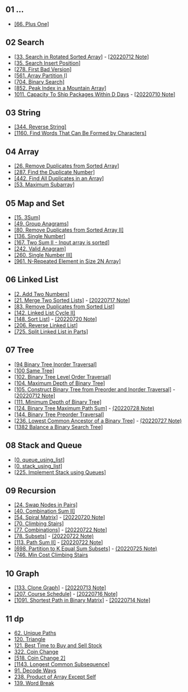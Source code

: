 ## 01 ...
* [[66. Plus One]](./01_preview/66.%20Plus%20One/index.py)

## 02 Search
* [[33. Search in Rotated Sorted Array]](./02_search/33.%20Search%20in%20Rotated%20Sorted%20Array/index.py) - [[20220712 Note]](./02_search/33.%20Search%20in%20Rotated%20Sorted%20Array/note.md)
* [[35. Search Insert Position]](./02_search/35.%20Search%20Insert%20Position/index.py)
* [[278. First Bad Version]](./02_search/278.%20First%20Bad%20Version/index.py)
* [[561. Array Partition I]](./02_search/561.%20Array%20Partition%20I/index.py)
* [[704. Binary Search]](./02_search/704.%20Binary%20Search/index.py)
* [[852. Peak Index in a Mountain Array]](./02_search/852.%20Peak%20Index%20in%20a%20Mountain%20Array/index.py)
* [1011. Capacity To Ship Packages Within D Days](./02_search/1011.%20Capacity%20To%20Ship%20Packages%20Within%20D%20Days/index.py) - [[20220710 Note]](./02_search/1011.%20Capacity%20To%20Ship%20Packages%20Within%20D%20Days/note.md) 

## 03 String
* [[344. Reverse String]](./03_string/344.%20Reverse%20String/index.py)
* [[1160. Find Words That Can Be Formed by Characters]](./03_string/1160.%20Find%20Words%20That%20Can%20Be%20Formed%20by%20Characters/index.py)

## 04 Array
* [[26. Remove Duplicates from Sorted Array]](./04_array/26.%20Remove%20Duplicates%20from%20Sorted%20Array/index.py)
* [[287. Find the Duplicate Number]](./04_array/287.%20Find%20the%20Duplicate%20Number/index.py)
* [[442. Find All Duplicates in an Array]](./04_array/442.%20Find%20All%20Duplicates%20in%20an%20Array/index.py)
* [[53. Maximum Subarray]](./04_array/53.%20Maximum%20Subarray/index.py)

## 05 Map and Set
* [[15. 3Sum]](./05_map_and_set/15.%203Sum/index.py)
* [[49. Group Anagrams]](./05_map_and_set/49.%20Group%20Anagrams/index.py)
* [[80. Remove Duplicates from Sorted Array II]](./05_map_and_set/80.%20Remove%20Duplicates%20from%20Sorted%20Array%20II/index.py)
* [[136. Single Number]](./05_map_and_set/136.%20Single%20Number/index.py)
* [[167. Two Sum II - Input array is sorted]](./05_map_and_set/167.%20Two%20Sum%20II%20-%20Input%20array%20is%20sorted/index.py)
* [[242. Valid Anagram]](./05_map_and_set/242.%20Valid%20Anagram/index.py)
* [[260. Single Number III]](./05_map_and_set/260.%20Single%20Number%20III/index.py)
* [[961. N-Repeated Element in Size 2N Array]](./05_map_and_set/961.%20N-Repeated%20Element%20in%20Size%202N%20Array/index.py)

## 06 Linked List
* [[2. Add Two Numbers]](./06_linked_list/2.%20Add%20Two%20Numbers/index.py)
* [[21. Merge Two Sorted Lists]](./06_linked_list/21.%20Merge%20Two%20Sorted%20Lists/index.py) - [[20220717 Note]](./06_linked_list/21.%20Merge%20Two%20Sorted%20Lists/note.md)
* [[83. Remove Duplicates from Sorted List]](./06_linked_list/83.%20Remove%20Duplicates%20from%20Sorted%20List/index.py)
* [[142. Linked List Cycle II]](./06_linked_list/142.%20Linked%20List%20Cycle%20II/index.py)
* [[148. Sort List]](./06_linked_list/148.%20Sort%20List/index.py) - [[20220720 Note]](./06_linked_list/148.%20Sort%20List/note.md)
* [[206. Reverse Linked List]](./06_linked_list/206.%20Reverse%20Linked%20List/index.py)
* [[725. Split Linked List in Parts]](./06_linked_list/725.%20Split%20Linked%20List%20in%20Parts/index.py)

## 07 Tree
* [[94 Binary Tree Inorder Traversal]](./07_tree//94.%20Binary%20Tree%20Inorder%20Traversal/index.py)
* [[100 Same Tree]](./07_tree//100.%20Same%20Tree/index.py)
* [[102. Binary Tree Level Order Traversal]](./07_tree//102.%20Binary%20Tree%20Level%20Order%20Traversal/index.py)
* [[104. Maximum Depth of Binary Tree]](./07_tree/104.%20Maximum%20Depth%20of%20Binary%20Tree/index.py)
* [[105. Construct Binary Tree from Preorder and Inorder Traversal]](./07_tree/105.%20Construct%20Binary%20Tree%20from%20Preorder%20and%20Inorder%20Traversal/index.py) - [[20220712 Note]](./07_tree/105.%20Construct%20Binary%20Tree%20from%20Preorder%20and%20Inorder%20Traversal/note.md) 
* [[111. Minimum Depth of Binary Tree]](./07_tree//111.%20Minimum%20Depth%20of%20Binary%20Tree/index.py)
* [[124. Binary Tree Maximum Path Sum]](./09_recursion//124.%20Binary%20Tree%20Maximum%20Path%20Sum/index.py) - [(20220728 Note)](./07_tree/124.%20Binary%20Tree%20Maximum%20Path%20Sum/note.md)
* [[144. Binary Tree Preorder Traversal]](./07_tree//144.%20Binary%20Tree%20Preorder%20Traversal/index.py)
* [[236. Lowest Common Ancestor of a Binary Tree]](./09_recursion//236.%20Lowest%20Common%20Ancestor%20of%20a%20Binary%20Tree/index.py) - [(20220727 Note)](./07_tree/236.%20Lowest%20Common%20Ancestor%20of%20a%20Binary%20Tree/index.py)
* [[1382 Balance a Binary Search Tree]](./07_tree//1382.%20Balance%20a%20Binary%20Search%20Tree/index.py)


## 08 Stack and Queue
* [[0. queue_using_list]](./08_stack_and_queue/0.%20queue_using_list/index.py)
* [[0. stack_using_list]](./08_stack_and_queue/0.%20stack_using_list/index.py)
* [[225. Implement Stack using Queues]](./08_stack_and_queue/225.%20Implement%20Stack%20using%20Queues/index.py)

## 09 Recursion
* [[24. Swap Nodes in Pairs]](./09_recursion/24.%20Swap%20Nodes%20in%20Pairs/index.py)
* [[40. Combination Sum II]](./09_recursion//40.%20Combination%20Sum%20II/index.py)
* [[54. Spiral Matrix]](./09_recursion//54.%20Spiral%20Matrix/index.py) - [[20220720 Note]](./09_recursion/54.%20Spiral%20Matrix/note.md)
* [[70. Climbing Stairs]](./09_recursion/70.%20Climbing%20Stairs/index.py)
* [[77. Combinations]](./09_recursion//77.%20Combinations/index.py) - [[20220722 Note]](./09_recursion/77.%20Combinations/note.md)
* [[78. Subsets]](./09_recursion//78.%20Subsets/index.py) - [(20220722 Note)](./09_recursion/78.%20Subsets/note.md)
* [[113. Path Sum II]](./09_recursion//113.%20Path%20Sum%20II/index.py) - [[20220722 Note]](./09_recursion/113.%20Path%20Sum%20II/note.md)
* [[698. Partition to K Equal Sum Subsets]](./09_recursion//698.%20Partition%20to%20K%20Equal%20Sum%20Subsets/index.py) - [(20220725 Note)](./09_recursion/698.%20Partition%20to%20K%20Equal%20Sum%20Subsets/note.md)
* [[746. Min Cost Climbing Stairs](./09_recursion/746.%20Min%20Cost%20Climbing%20Stairs/index.py)
## 10 Graph
* [[133. Clone Graph]](./10_graph//133.%20Clone%20Graph/index.py) - [[20220713 Note]](./10_graph/133.%20Clone%20Graph/note.md)
* [[207. Course Schedule]](./10_graph/207.%20Course%20Schedule/index.py) - [[20220716 Note]](./10_graph/207.%20Course%20Schedule/note.md)
* [[1091. Shortest Path in Binary Matrix]](./10_graph//1091.%20Shortest%20Path%20in%20Binary%20Matrix/index.py) - [[20220714 Note]](./10_graph/1091.%20Shortest%20Path%20in%20Binary%20Matrix/note.md)
## 11 dp
* [62. Unique Paths](./11_dp/62.%20Unique%20Paths/index.py)
* [120. Triangle](./11_dp/120.%20Triangle/index.py)
* [121. Best Time to Buy and Sell Stock](./11_dp/121.%20Best%20Time%20to%20Buy%20and%20Sell%20Stock/index.py)
* [322. Coin Change](./11_dp/322.%20Coin%20Change/index.py)
* [[518. Coin Change 2]](./11_dp/518.%20Coin%20Change%202/index.py)
* [[1143. Longest Common Subsequence]](./11_dp/1143.%20Longest%20Common%20Subsequence/index.py)
* [91. Decode Ways](./11_dp/91.%20Decode%20Ways/index.py)
* [238. Product of Array Except Self](./11_dp/238.%20Product%20of%20Array%20Except%20Self/index.py)
* [139. Word Break](./11_dp/139.%20Word%20Break/index.py)